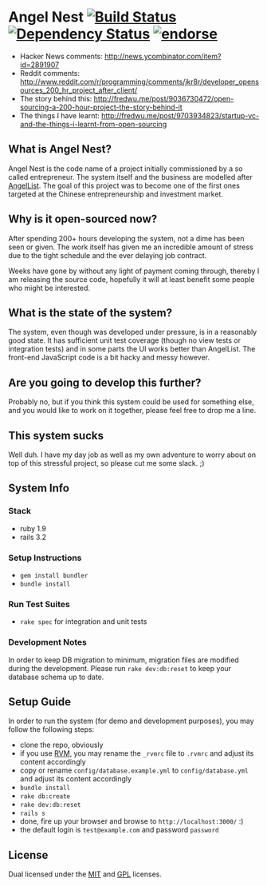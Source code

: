# Angel Nest [![Build Status](https://secure.travis-ci.org/fredwu/angel_nest.png?branch=master)](http://travis-ci.org/fredwu/angel_nest) [![Dependency Status](https://gemnasium.com/fredwu/angel_nest.png)](https://gemnasium.com/fredwu/angel_nest) [![endorse](http://api.coderwall.com/fredwu/endorsecount.png)](http://coderwall.com/fredwu)

- Hacker News comments: http://news.ycombinator.com/item?id=2891907
- Reddit comments: http://www.reddit.com/r/programming/comments/jkr8r/developer_opensources_200_hr_project_after_client/
- The story behind this: http://fredwu.me/post/9036730472/open-sourcing-a-200-hour-project-the-story-behind-it
- The things I have learnt: http://fredwu.me/post/9703934823/startup-vc-and-the-things-i-learnt-from-open-sourcing

## What is Angel Nest?

Angel Nest is the code name of a project initially commissioned by a so called entrepreneur. The system itself and the business are modelled after [AngelList](http://angel.co/). The goal of this project was to become one of the first ones targeted at the Chinese entrepreneurship and investment market.

## Why is it open-sourced now?

After spending 200+ hours developing the system, not a dime has been seen or given. The work itself has given me an incredible amount of stress due to the tight schedule and the ever delaying job contract.

Weeks have gone by without any light of payment coming through, thereby I am releasing the source code, hopefully it will at least benefit some people who might be interested.

## What is the state of the system?

The system, even though was developed under pressure, is in a reasonably good state. It has sufficient unit test coverage (though no view tests or integration tests) and in some parts the UI works better than AngelList. The front-end JavaScript code is a bit hacky and messy however.

## Are you going to develop this further?

Probably no, but if you think this system could be used for something else, and you would like to work on it together, please feel free to drop me a line.

## This system sucks

Well duh. I have my day job as well as my own adventure to worry about on top of this stressful project, so please cut me some slack. ;)

## System Info

### Stack

- ruby 1.9
- rails 3.2

### Setup Instructions

- `gem install bundler`
- `bundle install`

### Run Test Suites

- `rake spec` for integration and unit tests

### Development Notes

In order to keep DB migration to minimum, migration files are modified during the development. Please run `rake dev:db:reset` to keep your database schema up to date.

## Setup Guide

In order to run the system (for demo and development purposes), you may follow the following steps:

- clone the repo, obviously
- if you use [RVM](http://beginrescueend.com/), you may rename the `_rvmrc` file to `.rvmrc` and adjust its content accordingly
- copy or rename `config/database.example.yml` to `config/database.yml` and adjust its content accordingly
- `bundle install`
- `rake db:create`
- `rake dev:db:reset`
- `rails s`
- done, fire up your browser and browse to `http://localhost:3000/` :)
- the default login is `test@example.com` and password `password`

## License

Dual licensed under the [MIT](http://www.opensource.org/licenses/mit-license.php) and [GPL](http://www.gnu.org/licenses/gpl.html) licenses.
